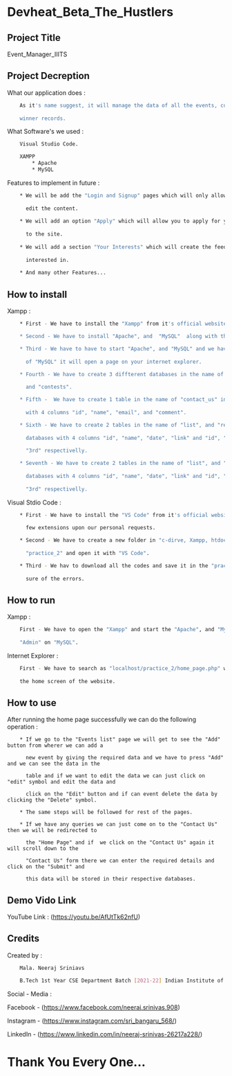 # Devheat_Beta_The_Hustlers


## Project Title

Event_Manager_IIITS


## Project Decreption

What our application does :

``` bash
    As it's name suggest, it will manage the data of all the events, contests and their previous 
    
    winner records.
```

What Software's we used  :

```bash
    Visual Studio Code.
```

```bash
    XAMPP
        * Apache
        * MySQL
```

Features to implement in future  :

```bash
    * We will be add the "Login and Signup" pages which will only allow the particular people to 
    
      edit the content.
    
    * We will add an option "Apply" which will allow you to apply for your selected one after login 
    
      to the site.
    
    * We will add a section "Your Interests" which will create the feed of which field you are 
    
      interested in.
    
    * And many other Features...
```

## How to install

Xampp  :

```bash
    * First - We have to install the "Xampp" from it's official website.

    * Second - We have to install "Apache", and  "MySQL"  along with the "Xampp".

    * Third - We have to have to start "Apache", and "MySQL" and we have to click on the "Admin" 
    
      of "MySQL" it will open a page on your internet explorer.

    * Fourth - We have to create 3 diffterent databases in the name of "contact_us", "event", 
    
      and "contests".

    * Fifth -  We have to create 1 table in the name of "contact_us" in the "contact_us" databases
     
      with 4 columns "id", "name", "email", and "comment".

    * Sixth - We have to create 2 tables in the name of "list", and "record" in the "event" 
    
      databases with 4 columns "id", "name", "date", "link" and "id", "name", "1st", "2nd", 
      
      "3rd" respectivelly.

    * Seventh - We have to create 2 tables in the name of "list", and "record" in the "contests"
      
      databases with 4 columns "id", "name", "date", "link" and "id", "name", "1st", "2nd", 
      
      "3rd" respectivelly.
```

Visual Stdio Code  :

```bash
    * First - We have to install the "VS Code" from it's official website and we'll install 
    
      few extensions upon our personal requests.

    * Second - We have to create a new folder in "c-dirve, Xampp, htdocs" and name it 
    
      "practice_2" and open it with "VS Code".

    * Third - We hav to download all the codes and save it in the "practice_2" folder and make
    
      sure of the errors.
```
## How to run

Xampp  :

```bash
    First - We have to open the "Xampp" and start the "Apache", and "MySQL" and click on the 
    
    "Admin" on "MySQL". 
```

Internet Explorer  :

```bash
    First - We have to search as "localhost/practice_2/home_page.php" which will take us to 
    
    the home screen of the website.
```
## How to use

After running the home page successfully we can do the following operation  :

```bach
    * If we go to the "Events list" page we will get to see the "Add" button from wherer we can add a 
    
      new event by giving the required data and we have to press "Add" and we can see the data in the 
      
      table and if we want to edit the data we can just click on "edit" symbol and edit the data and 
      
      click on the "Edit" button and if can event delete the data by clicking the "Delete" symbol.

    * The same steps will be followed for rest of the pages.

    * If we have any queries we can just come on to the "Contact Us" then we will be redirected to 
    
      the "Home Page" and if  we click on the "Contact Us" again it will scroll down to the 
      
      "Contact Us" form there we can enter the required details and click on the "Submit" and 
      
      this data will be stored in their respective databases.
```

## Demo Vido Link

YouTube Link  : (https://youtu.be/AfUtTk62nfU)

## Credits

Created by  :

```bash
    Mala. Neeraj Sriniavs 

    B.Tech 1st Year CSE Department Batch [2021-22] Indian Institute of Information Technology, Surat.
```

Social - Media  :


Facebook -  (https://www.facebook.com/neeraj.srinivas.908)

Instagram - (https://www.instagram.com/sri_bangaru_568/)

LinkedIn - (https://www.linkedin.com/in/neeraj-srinivas-26217a228/)

# Thank You Every One...
